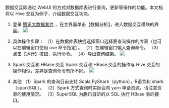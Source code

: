数据交互即通过 WebUI 的方式对数据库表进行查询，更新等操作的功能。本文档将以 Hive 交互为例子，介绍数据交互功能。
1. 登录 [腾讯大数据套件](https://123.207.155.53:8081/cas/login?service=http%3A%2F%2F123.207.155.53%3A80%2Findex.html) ，在主界面单击【数据分析】，进入数据交互模块的界面。
![](http://imgcache.tcecqpoc.fsphere.cn/image/mc.qcloudimg.com/static/img/2c49e55e4a82cc38478e186a48d33e42/image.png)

2. 具体操作步骤：
（1）在数据库表快捷选择窗口选择要查询操作的库表（也可以在编辑窗口使用 use 命令指定）。
（2）在编辑窗口输入查询命令。
（3）点击【运行】按钮，执行命令。
（4）导出查询结果。
![](http://imgcache.tcecqpoc.fsphere.cn/image/mc.qcloudimg.com/static/img/16513e67dd119d6478f56ab4c56a8d77/image.png)

3. Spark 交互和 HBase 交互
Spark 交互和 HBase 交互的操作与 Hive 交互的操作相似，差异是查询命令有所不同。
![](http://imgcache.tcecqpoc.fsphere.cn/image/mc.qcloudimg.com/static/img/53f95dc7c6fa3e87dd2926abf2b31678/image.png)

4. 其他
（1）Spark 的查询目前支持 Scala,PyShark（python），R语言和 shark（sparkSQL）。
（2）Spark 方式查询时实际会向 yarn 申请资源，请注意资源的使用情况。
（3）SuperSQL 为腾讯自研的以 SQL 执行 HBase 表的接口。
